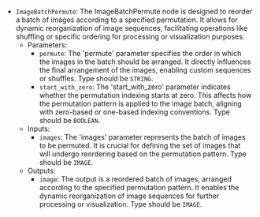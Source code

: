 - `ImageBatchPermute`: The ImageBatchPermute node is designed to reorder a batch of images according to a specified permutation. It allows for dynamic reorganization of image sequences, facilitating operations like shuffling or specific ordering for processing or visualization purposes.
    - Parameters:
        - `permute`: The 'permute' parameter specifies the order in which the images in the batch should be arranged. It directly influences the final arrangement of the images, enabling custom sequences or shuffles. Type should be `STRING`.
        - `start_with_zero`: The 'start_with_zero' parameter indicates whether the permutation indexing starts at zero. This affects how the permutation pattern is applied to the image batch, aligning with zero-based or one-based indexing conventions. Type should be `BOOLEAN`.
    - Inputs:
        - `images`: The 'images' parameter represents the batch of images to be permuted. It is crucial for defining the set of images that will undergo reordering based on the permutation pattern. Type should be `IMAGE`.
    - Outputs:
        - `image`: The output is a reordered batch of images, arranged according to the specified permutation pattern. It enables the dynamic reorganization of image sequences for further processing or visualization. Type should be `IMAGE`.

